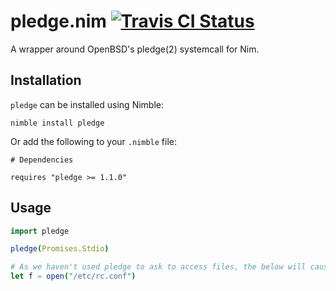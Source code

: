# pledge.nim [![Travis CI Status](https://travis-ci.org/euantorano/pledge.nim.svg?branch=master)](https://travis-ci.org/euantorano/pledge.nim)

A wrapper around OpenBSD's pledge(2) systemcall for Nim.

## Installation

`pledge` can be installed using Nimble:

```
nimble install pledge
```

Or add the following to your `.nimble` file:

```
# Dependencies

requires "pledge >= 1.1.0"
```

## Usage

```nim
import pledge

pledge(Promises.Stdio)

# As we haven't used pledge to ask to access files, the below will cause the program to be temrinated with a SIGABRT.
let f = open("/etc/rc.conf")
```
